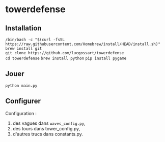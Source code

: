 # towerdefense

## Installation

`/bin/bash -c "$(curl -fsSL https://raw.githubusercontent.com/Homebrew/install/HEAD/install.sh)"`    
`brew install git`     
`git clone https://github.com/lucgossart/towerdefense`    
`cd towerdefense`
`brew install python`
`pip install pygame`

## Jouer

`python main.py`

## Configurer

Configuration :
1. des vagues dans `waves_config.py`,
2. des tours dans tower_config.py,
3. d'autres trucs dans constants.py.
